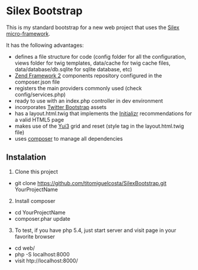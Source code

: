 Silex Bootstrap
===============

This is my standard bootstrap for a new web project that uses the [Silex micro-framework][1].

It has the following advantages:

* defines a file structure for code (config folder for all the configuration, views folder for twig templates, data/cache for twig cache files, data/database/db.sqlite for sqlite database, etc)
* [Zend Framework 2][2] components repository configured in the composer.json file
* registers the main providers commonly used (check config/services.php)
* ready to use with an index.php controller in dev environment
* incorporates [Twitter Bootstrap][3] assets
* has a layout.html.twig that implements the [Initializr][4] recommendations for a valid HTML5 page
* makes use of the [Yui3][5] grid and reset (style tag in the layout.html.twig file)
* uses [composer][6] to manage all dependencies

Instalation
-----------

1. Clone this project
  * git clone https://github.com/titomiguelcosta/SilexBootstrap.git YourProjectName
2. Install composer
  * cd YourProjectName
  * composer.phar update
3. To test, if you have php 5.4, just start server and visit page in your favorite browser
  * cd web/
  * php -S localhost:8000
  * visit htp://localhost:8000/


[1]: http://silex.sensiolabs.org/
[2]: http://framework.zend.com/
[3]: http://twitter.github.com/bootstrap/
[4]: http://www.initializr.com/
[5]: http://yuilibrary.com/projects/yui3/
[6]: http://getcomposer.org/
